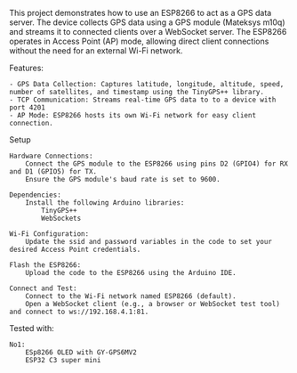 This project demonstrates how to use an ESP8266 to act as a GPS data server. The device collects GPS data using a GPS module (Mateksys m10q) and streams it to connected clients over a WebSocket server. The ESP8266 operates in Access Point (AP) mode, allowing direct client connections without the need for an external Wi-Fi network.

Features:

    - GPS Data Collection: Captures latitude, longitude, altitude, speed, number of satellites, and timestamp using the TinyGPS++ library.
    - TCP Communication: Streams real-time GPS data to to a device with port 4201
    - AP Mode: ESP8266 hosts its own Wi-Fi network for easy client connection.

Setup

    Hardware Connections:
        Connect the GPS module to the ESP8266 using pins D2 (GPIO4) for RX and D1 (GPIO5) for TX.
        Ensure the GPS module's baud rate is set to 9600.

    Dependencies:
        Install the following Arduino libraries:
            TinyGPS++
            WebSockets

    Wi-Fi Configuration:
        Update the ssid and password variables in the code to set your desired Access Point credentials.

    Flash the ESP8266:
        Upload the code to the ESP8266 using the Arduino IDE.

    Connect and Test:
        Connect to the Wi-Fi network named ESP8266 (default).
        Open a WebSocket client (e.g., a browser or WebSocket test tool) and connect to ws://192.168.4.1:81.


Tested with:

    No1:
        ESp8266 OLED with GY-GPS6MV2
        ESP32 C3 super mini 
